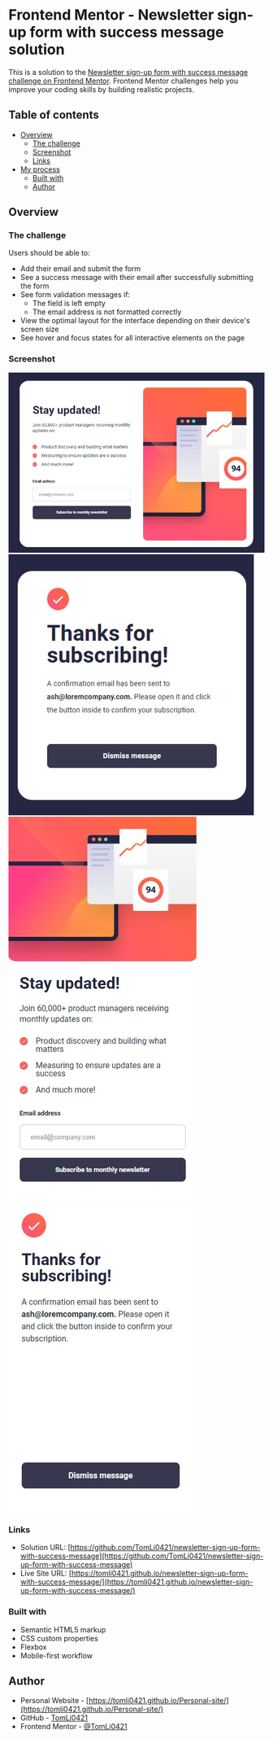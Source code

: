 # Frontend Mentor - Newsletter sign-up form with success message solution

This is a solution to the [Newsletter sign-up form with success message challenge on Frontend Mentor](https://www.frontendmentor.io/challenges/newsletter-signup-form-with-success-message-3FC1AZbNrv). Frontend Mentor challenges help you improve your coding skills by building realistic projects.

## Table of contents

- [Overview](#overview)
  - [The challenge](#the-challenge)
  - [Screenshot](#screenshot)
  - [Links](#links)
- [My process](#my-process)
  - [Built with](#built-with)
  - [Author](#author)

## Overview

### The challenge

Users should be able to:

- Add their email and submit the form
- See a success message with their email after successfully submitting the form
- See form validation messages if:
  - The field is left empty
  - The email address is not formatted correctly
- View the optimal layout for the interface depending on their device's screen size
- See hover and focus states for all interactive elements on the page

### Screenshot

![](./screenshot/desktop_screenshot.jpg)
![](./screenshot/desktop_success_screenshot.jpg)
![](./screenshot/mobile_screenshot.jpg)
![](./screenshot/mobile_success_screenshot.jpg)

### Links

- Solution URL: [https://github.com/TomLi0421/newsletter-sign-up-form-with-success-message](https://github.com/TomLi0421/newsletter-sign-up-form-with-success-message)
- Live Site URL: [https://tomli0421.github.io/newsletter-sign-up-form-with-success-message/](https://tomli0421.github.io/newsletter-sign-up-form-with-success-message/)

### Built with

- Semantic HTML5 markup
- CSS custom properties
- Flexbox
- Mobile-first workflow

## Author

- Personal Website - [https://tomli0421.github.io/Personal-site/](https://tomli0421.github.io/Personal-site/)
- GitHub - [TomLi0421](https://github.com/TomLi0421)
- Frontend Mentor - [@TomLi0421](https://www.frontendmentor.io/profile/TomLi0421)
